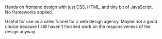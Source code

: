 Hands on frontend design with just CSS, HTML, and tiny bit of JavaScript. No frameworks applied.

Useful for use as a sales funnel for a web design agency. Maybe not a good choice because I still haven't finished work on the responsiveness of the design anyway.
